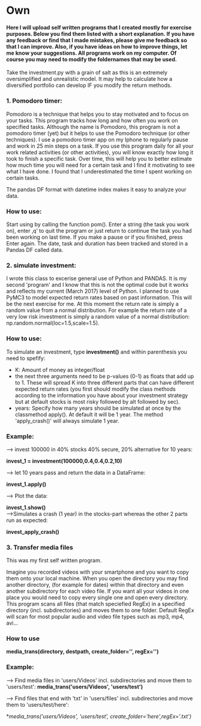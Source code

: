 # Own

#### Here I will upload self written programs that I created mostly for exercise purposes. Below you find them listed with a short explanation. If you have any feedback or find that I made mistakes, please give me feedback so that I can improve. Also, if you have ideas on how to improve things, let me know your suggestions. All programs work on my computer. Of course you may need to modify the foldernames that may be used.
Take the investment.py with a grain of salt as this is an extremely oversimplified and unrealistic model. It may help to calculate how a diversified portfolio can develop IF you modify the return methods. 

### 1. Pomodoro timer:
Pomodoro is a technique that helps you to stay motivated and to focus on your tasks. This program tracks how long and how often you work on specified tasks.
Although the name is Pomodoro, this program is not a pomodoro timer (yet) but it helps to use the Pomodoro technique (or other techniques). I use a pomodoro timer app on my Iphone to regularly pause and work in 25 min steps on a task.
If you use this program daily for all your work related activities (or other activities), you will know exactly how long it took to finish a specific task. Over time, this will help you to better estimate how much time you will need for a certain task and I find it motivating to see what I have done. I found that I underestimated the time I spent working on certain tasks. 

The pandas DF format with datetime index makes it easy to analyze your data.

### How to use:
Start using by calling the function pom(). 
Enter a string (the task you work on), enter ‚q’ to quit the program or just return to continue the task you had been working on last time.
If you make a pause or if you finished, press Enter again. 
The date, task and duration has been tracked and stored in a Pandas DF called data. 



### 2. simulate investment:
I wrote this class to excerise general use of Python and PANDAS. It is my second 'program' and I know that this is not the optimal code but it works and reflects my current (March 2017) level of Python. I planned to use PyMC3 to model expected return rates based on past information. This will be the next exercise for me. At this moment the return rate is simply a random value from a normal distribution. For example the return rate of a very low risk investment is simply a random value of a normal distribution: np.random.normal(loc=1.5,scale=1.5).


### How to use:

To simulate an investment, type **investment()** and within parenthesis you need to spefify:
 - K: Amount of money as integer/float
 - the next three arguments need to be p-values (0-1) as floats that add up to 1. These will spread K into three different parts that can have different expected return rates (you first should modify the class methods according to the information you have about your investment strategy but at default stocks is most risky followed by alt followed by sec).
 - years: Specify how many years should be simulated at once by the classmethod apply(). At default it will be 1 year. The method 'apply_crash()' will always simulate 1 year.


### Example:
 --> invest 100000 in 40% stocks 40% secure, 20% alternative for 10 years:

**invest_1 = investment(100000,0.4,0.4,0.2,10)** 

 --> let 10 years pass and return the data in a DataFrame:

**invest_1.apply()**		
 
 --> Plot the data:

**invest_1.show()**  
 -->Simulates a crash (1 year) in the stocks-part whereas the other 2 parts run as expected:

**invest_apply_crash()** 	





### 3. Transfer media files
This was my first self written program. 

Imagine you recorded videos with your smartphone and you want to copy them onto your local machine. When you open the directory you may find another directory, (for example for dates) within that directory and even another subdirectory for each video file. If you want all your videos in one place you would need to copy every single one and open every directory. This program scans all files (that match speciefied RegEx) in a specified directory (incl. subdirectories) and moves them to one folder. Default RegEx will scan for most popular audio and video file types such as mp3, mp4, avi...


### How to use

**media_trans(directory, destpath, create_folder='', regEx='')**

### Example:
 --> Find media files in 'users/Videos' incl. subdirectories and move them to 'users/test':
**media_trans('users/Videos', 'users/test')**

 --> Find files that end with 'txt' in 'users/files' incl. subdirectories and move them to 'users/test/here':

**media_trans('users/Videos', 'users/test', create_folder='here',regEx='.*txt')**










